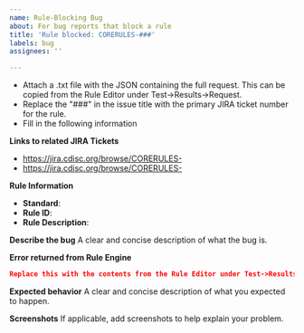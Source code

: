```yaml
---
name: Rule-Blocking Bug
about: For bug reports that block a rule
title: 'Rule blocked: CORERULES-###'
labels: bug
assignees: ''

---
```


- Attach a .txt file with the JSON containing the full request. This can be copied from the Rule Editor under Test->Results->Request.
- Replace the "###" in the issue title with the primary JIRA ticket number for the rule. 
- Fill in the following information

**Links to related JIRA Tickets**
- https://jira.cdisc.org/browse/CORERULES-
- https://jira.cdisc.org/browse/CORERULES-

**Rule Information**
- **Standard**:
- **Rule ID**:
- **Rule Description**:

**Describe the bug**
A clear and concise description of what the bug is.

**Error returned from Rule Engine**
```json
Replace this with the contents from the Rule Editor under Test->Results->Result. If there are no results, provide the error message
```

**Expected behavior**
A clear and concise description of what you expected to happen.

**Screenshots**
If applicable, add screenshots to help explain your problem.
